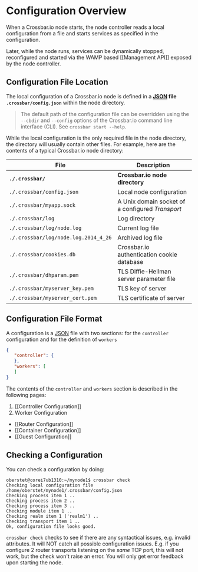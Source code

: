 # Configuration Overview

When a Crossbar.io node starts, the node controller reads a local configuration from a file and starts services as specified in the configuration.

Later, while the node runs, services can be dynamically stopped, reconfigured and started via the WAMP based [[Management API]] exposed by the node controller.

## Configuration File Location

The local configuration of a Crossbar.io node is defined in a **[JSON](http://www.json.org/) file `.crossbar/config.json`** within the node directory.

> The default path of the configuration file can be overridden using the `--cbdir` and `--config` options of the Crossbar.io command line interface (CLI). See `crossbar start --help`.

While the local configuration is the only required file in the node directory, the directory will usually contain other files. For example, here are the contents of a typical Crossbar.io node directory:

File | Description
---|---
**`./.crossbar/`** | **Crossbar.io node directory**
`./.crossbar/config.json` | Local node configuration
`./.crossbar/myapp.sock` | A Unix domain socket of a configured *Transport*
`./.crossbar/log` | Log directory
`./.crossbar/log/node.log` | Current log file
`./.crossbar/log/node.log.2014_4_26` | Archived log file
`./.crossbar/cookies.db` | Crossbar.io authentication cookie database
`./.crossbar/dhparam.pem` | TLS Diffie-Hellman server parameter file
`./.crossbar/myserver_key.pem` | TLS key of server
`./.crossbar/myserver_cert.pem` | TLS certificate of server

## Configuration File Format

A configuration is a [JSON](http://www.json.org/) file with two sections: for the `controller` configuration and for the definition of `workers`

```json
{
   "controller": {
   },
   "workers": [
   ]
}
```

The contents of the `controller` and `workers` section is described in the following pages:

1. [[Controller Configuration]]
2. Worker Configuration
  - [[Router Configuration]]
  - [[Container Configuration]]
  - [[Guest Configuration]]

## Checking a Configuration

You can check a configuration by doing:

```console
oberstet@corei7ub1310:~/mynode1$ crossbar check
Checking local configuration file /home/oberstet/mynode1/.crossbar/config.json
Checking process item 1 ..
Checking process item 2 ..
Checking process item 3 ..
Checking module item 1 ..
Checking realm item 1 ('realm1') ..
Checking transport item 1 ..
Ok, configuration file looks good.
```

`crossbar check` checks to see if there are any syntactical issues, e.g. invalid attributes. It will NOT catch all possible configuration issues. E.g. if you configure 2 router transports listening on the *same* TCP port, this will not work, but the check won't raise an error. You will only get error feedback upon starting the node.
